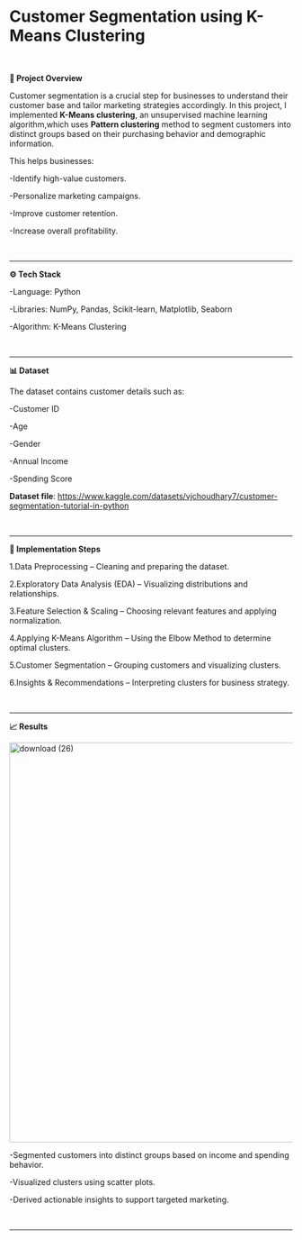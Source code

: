 # Customer Segmentation using K-Means Clustering
<br>

**📌 Project Overview**

Customer segmentation is a crucial step for businesses to understand their customer base and tailor marketing strategies accordingly. In this project, I implemented **K-Means clustering**, an unsupervised machine learning algorithm,which uses **Pattern clustering** method to segment customers into distinct groups based on their purchasing behavior and demographic information.

This helps businesses:

-Identify high-value customers.

-Personalize marketing campaigns.

-Improve customer retention.

-Increase overall profitability.

<br>

---

**⚙️ Tech Stack**

-Language: Python

-Libraries: NumPy, Pandas, Scikit-learn, Matplotlib, Seaborn

-Algorithm: K-Means Clustering

<br>

---

**📊 Dataset**

The dataset contains customer details such as:

-Customer ID

-Age

-Gender

-Annual Income

-Spending Score


**Dataset file**: https://www.kaggle.com/datasets/vjchoudhary7/customer-segmentation-tutorial-in-python

<br>

---

**🚀 Implementation Steps**

1.Data Preprocessing – Cleaning and preparing the dataset.

2.Exploratory Data Analysis (EDA) – Visualizing distributions and relationships.

3.Feature Selection & Scaling – Choosing relevant features and applying normalization.

4.Applying K-Means Algorithm – Using the Elbow Method to determine optimal clusters.

5.Customer Segmentation – Grouping customers and visualizing clusters.

6.Insights & Recommendations – Interpreting clusters for business strategy.

<br>

---

**📈 Results**

<img width="705" height="710" alt="download (26)" src="https://github.com/user-attachments/assets/773b0ab3-6586-418b-a2c5-a9f37cacf028" />

<br>



-Segmented customers into distinct groups based on income and spending behavior.

-Visualized clusters using scatter plots.

-Derived actionable insights to support targeted marketing.

<br>

---

